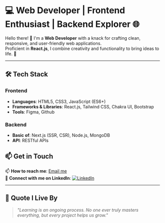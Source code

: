 # 💻 Web Developer | Frontend Enthusiast | Backend Explorer 🌐

Hello there! 👋 I'm a **Web Developer** with a knack for crafting clean, responsive, and user-friendly web applications.  
Proficient in **React.js**, I combine creativity and functionality to bring ideas to life. 🚀  

---

## 🛠 **Tech Stack**
### **Frontend**
- **Languages**: HTML5, CSS3, JavaScript (ES6+)
- **Frameworks & Libraries**: React.js, Tailwind CSS, Chakra UI, Bootstrap
- **Tools**: Figma, Github

### **Backend**
- **Basic of**: Next.js (SSR, CSR), Node.js, MongoDB
- **API**: RESTful APIs

## 📫 **Get in Touch**
📫 **How to reach me**: [Email me](mailto:tayyab1612639@gmail.com)  
🔗 **Connect with me on LinkedIn**: [![LinkedIn](https://img.shields.io/badge/LinkedIn-0077B5?style=flat&logo=linkedin&logoColor=white)]([https://linkedin.com/in/your-profile](https://www.linkedin.com/in/muhammad-tayyab-061904274/](https://www.linkedin.com/in/mtayyab-?utm_source=share&utm_campaign=share_via&utm_content=profile&utm_medium=ios_app)))  

---

## 🌟 **Quote I Live By**

> *"Learning is an ongoing process. No one ever truly masters everything, but every project helps us grow."*
